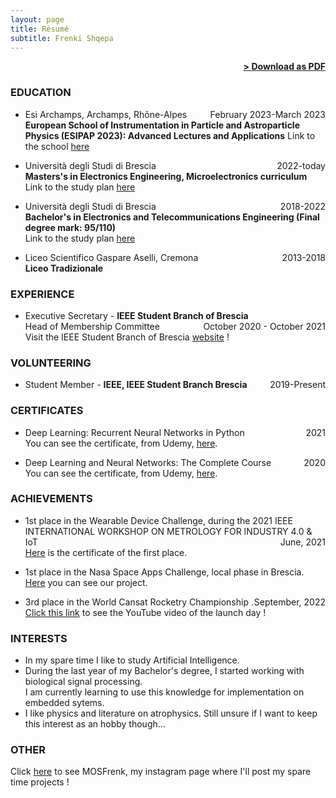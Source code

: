 ```yaml
---
layout: page
title: Résumé
subtitle: Frenki Shqepa
---
```


<span style="float: right; "><a href="{{ '/assets/resume.pdf' | prepend: site.baseurl }}"><strong>> Download as PDF</strong></a> </span>
<br>


### EDUCATION

- Esi Archamps, Archamps, Rhône-Alpes <span style="float: right; ">February 2023-March 2023</span>  
**European School of Instrumentation in Particle and Astroparticle Physics (ESIPAP 2023): Advanced Lectures and Applications**
Link to the school [here](https://www.esi-archamps.eu/esipap-courses/#1636993625318-0fdb367f-3f5d)


- Università degli Studi di Brescia <span style="float: right; ">2022-today</span>  
**Masters's in Electronics Engineering, Microelectronics curriculum**  
Link to the study plan [here](https://unibs.coursecatalogue.cineca.it/corsi/2022/90/insegnamenti/9999?schemaid=2230)

- Università degli Studi di Brescia <span style="float: right; ">2018-2022</span>  
**Bachelor's in Electronics and Telecommunications Engineering 
(Final degree mark: 95/110)**  
Link to the study plan [here](https://unibs.coursecatalogue.cineca.it/corsi/2018/82/insegnamenti/3?schemaid=1709)

- Liceo Scientifico Gaspare Aselli, Cremona <span style="float: right; ">2013-2018</span>  
**Liceo Tradizionale**   


### EXPERIENCE

- Executive Secretary - **IEEE Student Branch of Brescia** <span style="float: right; ">October 2020 - October 2021</span>  
Head of Membership Committee
<br/>Visit the IEEE Student Branch of Brescia [website](https://ieeesb.unibs.it) !


### VOLUNTEERING

- Student Member - **IEEE, IEEE Student Branch Brescia** <span style="float: right; ">2019-Present</span>  


### CERTIFICATES

- Deep Learning: Recurrent Neural Networks in Python <span style="float: right; ">2021</span>  
You can see the certificate, from Udemy, [here](https://www.udemy.com/certificate/UC-49f4ac0a-739d-4973-b242-5ef12b251a89/).

- Deep Learning and Neural Networks: The Complete Course <span style="float: right; ">2020</span>  
You can see the certificate, from Udemy, [here](https://www.udemy.com/certificate/UC-848c445e-0a92-4482-b444-515d120f8205/).


### ACHIEVEMENTS

- 1st place in the Wearable Device Challenge, during the 2021 IEEE INTERNATIONAL WORKSHOP ON METROLOGY FOR INDUSTRY 4.0 & IoT <span style="float: right; ">June, 2021</span>  
[Here](https://drive.google.com/file/d/1QnfsOkYyCZfwIgRZQGb566gBPrOZJ34J/view) is the certificate of the first place.

- 1st place in the Nasa Space Apps Challenge, local phase in Brescia. 
[Here](https://drive.google.com/drive/folders/1EL8coh3n1aVOn3My_ZGnoqM9zsdFn46T?usp=sharing) you can see our project.

- 3rd place in the World Cansat Rocketry Championship <span style="float: right; ">September, 2022</span>.
[Click this link](https://www.youtube.com/watch?v=HzFJGEE6IlI) to see the YouTube video of the launch day !

### INTERESTS

- In my spare time I like to study Artificial Intelligence.
- During the last year of my Bachelor's degree, I started working with biological signal processing. 
<br/>I am currently learning to use this knowledge for implementation on embedded sytems.
- I like physics and literature on atrophysics. Still unsure if I want to keep this interest as an hobby though...

### OTHER
Click [here](https://instagram.com/mosfrenk?igshid=YmMyMTA2M2Y=) to see MOSFrenk, my instagram page where I'll post my spare time projects !
